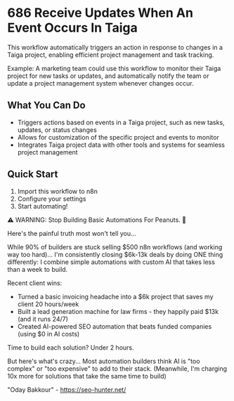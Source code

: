 # 686 Receive Updates When An Event Occurs In Taiga

This workflow automatically triggers an action in response to changes in a Taiga project, enabling efficient project management and task tracking.

Example: A marketing team could use this workflow to monitor their Taiga project for new tasks or updates, and automatically notify the team or update a project management system whenever changes occur.

## What You Can Do
- Triggers actions based on events in a Taiga project, such as new tasks, updates, or status changes
- Allows for customization of the specific project and events to monitor
- Integrates Taiga project data with other tools and systems for seamless project management

## Quick Start
1. Import this workflow to n8n
2. Configure your settings
3. Start automating!

⚠️ WARNING: Stop Building Basic Automations For Peanuts. 🚫

Here's the painful truth most won't tell you...

While 90% of builders are stuck selling $500 n8n workflows (and working way too hard)...
I'm consistently closing $6k-13k deals by doing ONE thing differently:
I combine simple automations with custom AI that takes less than a week to build.

Recent client wins:
* Turned a basic invoicing headache into a $6k project that saves my client 20 hours/week
* Built a lead generation machine for law firms - they happily paid $13k (and it runs 24/7)
* Created AI-powered SEO automation that beats funded companies (using $0 in AI costs)

Time to build each solution? Under 2 hours.

But here's what's crazy...
Most automation builders think AI is "too complex" or "too expensive" to add to their stack.
(Meanwhile, I'm charging 10x more for solutions that take the same time to build)

"Oday Bakkour" - https://seo-hunter.net/
